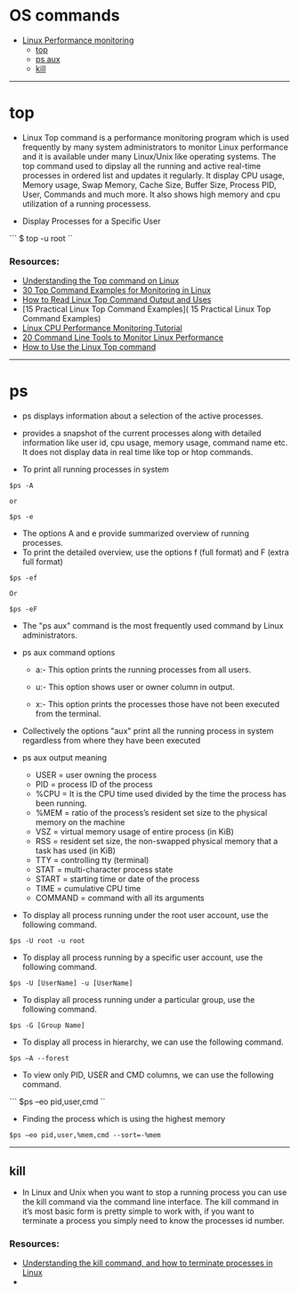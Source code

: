 # OS commands

- [Linux Performance monitoring]()
  - [top]()
  - [ps aux]()
  - [kill]()


***************

# top
  
- Linux Top command is a performance monitoring program which is used frequently by many system administrators to monitor Linux performance and it is available under many Linux/Unix like operating systems. The top command used to dipslay all the running and active real-time processes in ordered list and updates it regularly. It display CPU usage, Memory usage, Swap Memory, Cache Size, Buffer Size, Process PID, User, Commands and much more. It also shows high memory and cpu utilization of a running processess.

- Display Processes for a Specific User

``` $ top -u root ``



### Resources:

- [Understanding the Top command on Linux](http://linuxaria.com/howto/understanding-the-top-command-on-linux)
- [30 Top Command Examples for Monitoring in Linux](https://linoxide.com/linux-command/linux-top-command-examples-screenshots/)
- [How to Read Linux Top Command Output and Uses](https://tecadmin.net/understanding-linux-top-command-results-uses/)
- [15 Practical Linux Top Command Examples]( 15 Practical Linux Top Command Examples)
- [Linux CPU Performance Monitoring Tutorial](https://www.slashroot.in/linux-cpu-performance-monitoring-tutorial)
- [20 Command Line Tools to Monitor Linux Performance](https://www.tecmint.com/command-line-tools-to-monitor-linux-performance/)
- [How to Use the Linux Top command](https://vitux.com/how-to-use-the-ubuntu-linux-top-command/)

****************

# ps

- ps displays information about a selection of the active processes.
-  provides a snapshot of the current processes along with detailed information like user id, cpu usage, memory usage, command name etc. It does not display data in real time like top or htop commands.

- To print all running processes in system

``` $ps -A ``` 

    or 

``` $ps -e ```

- The options A and e provide summarized overview of running processes. 
- To print the detailed overview, use the options f (full format) and F (extra full format)

``` $ps -ef ```

    Or

``` $ps -eF ```

- The "ps aux" command is the most frequently used command by Linux administrators.

- ps aux command options

    - a:- This option prints the running processes from all users.

    - u:- This option shows user or owner column in output.

    - x:- This option prints the processes those have not been executed from the terminal.

- Collectively the options "aux" print all the running process in system regardless from where they have been executed

- ps aux output meaning


   -  USER = user owning the process
   -  PID = process ID of the process
   -  %CPU = It is the CPU time used divided by the time the process has been running.
   -  %MEM = ratio of the process’s resident set size to the physical memory on the machine
   -  VSZ = virtual memory usage of entire process (in KiB)
   -  RSS = resident set size, the non-swapped physical memory that a task has used (in KiB)
   -  TTY = controlling tty (terminal)
   -  STAT = multi-character process state
   -  START = starting time or date of the process
   -  TIME = cumulative CPU time
   -  COMMAND = command with all its arguments

- To display all process running under the root user account, use the following command.

``` $ps -U root -u root ```

- To display all process running by a specific user account, use the following command.

``` $ps -U [UserName] -u [UserName] ```

- To display all process running under a particular group, use the following command.

``` $ps -G [Group Name] ```

- To display all process in hierarchy, we can use the following command.

``` $ps –A --forest ```

- To view only PID, USER and CMD columns, we can use the following command.

``` $ps –eo pid,user,cmd ``

- Finding the process which is using the highest memory

``` $ps –eo pid,user,%mem,cmd --sort=-%mem ```


**************************
## kill 

- In Linux and Unix when you want to stop a running process you can use the kill command via the command line interface. The kill command in it’s most basic form is pretty simple to work with, if you want to terminate a process you simply need to know the processes id number.


### Resources:

- [Understanding the kill command, and how to terminate processes in Linux](https://bencane.com/2014/04/01/understanding-the-kill-command-and-how-to-terminate-processes-in-linux/)
- 